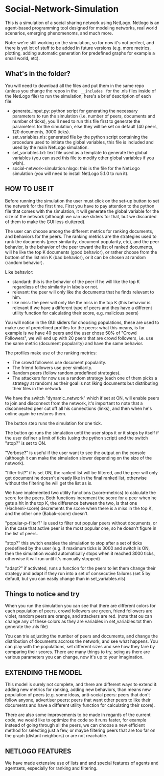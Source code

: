 # Social-Network-Simulation
This is a simulation of a social sharing network using NetLogo. Netlogo is an agent-based programming tool designed for modeling networks,  real world scenarios, emerging phenomenoms, and much more.

Note: we're still working on the simulation, so for now it's not perfect, and there is yet lot of stuff to be added in future versions (e.g. more metrics, plotting, adding automatic generation for predefined graphs for example a small world, etc).

## What's in the folder?

You will need to download all the files and put them in the same repo (unless you change the repos in the <code> __includes </code> for the .nls files inside of the NetLogo file) to run the simulation, here's a brief description of each file:
* generate_input.py: python script for generating the necessary parameters to run the simulation (i.e. number of peers, documents and number of ticks), you'll need to run this file first to generate the parameters for the simulation, else they will be set on default (40 peers, 120 documents, 3000 ticks).
* set_variables.nls: generated file by the python script containing the procedure used to initiate the global variables, this file is included and used by the main NetLogo simulation.
* set_variables.txt: text file used as a template to generate the global variables (you can used this file to modify other global variables if you wish).
* social-network-simulation.nlogo: this is the file for the NetLogo simulation (you will need to install NetLogo 5.1.0 to run it).

## HOW TO USE IT

Before running the simulation the user must click on the set-up button to set the network for the first time.
First you have to pay attention to the python file that comes with the simulation, it will generate the global variable for the size of the network (although we can use sliders for that, but we discarded of them to make the GUI less cluttered).

The user can choose among the different metrics for ranking documents, and behaviors for the peers. The ranking metrics are the strategies used to rank the documents (peer similarity, document popularity, etc), and the peer behavior, is the behavior of the peer toward the list of ranked documents, will he like the top K documents (good behavior), or rather choose from the bottom of the list min K (bad behavior), or it can be chosen at random (random behavior).

Like behavior: 
- standard: this is the behavior of the peer if he will like the top K regardless of the similarity in labels or not.
- relevant: the peer will only like the documents that he finds relevant to him.
- like miss: the peer will only like the miss in the top K (this behavior is relevant if we have a different type of peers and they have a different utility function for calculating their score, e.g. malicious peers)

You will notice in the GUI sliders for choosing populations, these are used to make use of predefined profiles for the peers: what this means, is for example is we have 40 peers and the user chose 50% of "Crowd Followers", we will end up with 20 peers that are crowd followers, i.e. use the same metric (document popularity) and have the same behavior.

The profiles make use of the ranking metrics:
* The crowd followers use document popularity.
* The friend followers use peer similarity.
* Random peers (follow random predefined strategies).
* The attackers for now use a random strategy (each one of them picks a strategy at random) as their goal is not liking documents but distributing their files in the network.

We have the switch "dynamic_network" which if set at ON, will enable peers to join and disconnect from the network, it's important to note that a disconnected peer cut off all his connections (links), and then when he's online again he restores them.

The button step runs the simulation for one tick.

The button go runs the simulation until the user stops it or it stops by itself if the user definer a limit of ticks (using the python script) and the switch "stop?" is set to ON.

"Verbose?" is useful if the user want to see the output on the console (although it can make the simulation slower depending on the size of the network).

"filter-list?" if is set ON, the ranked list will be filtered, and the peer will only get document he doesn't already like in the final ranked list, otherwise without the filtering he will get the list as is.

We have implemented two utility functions (score-metrics) to calculate the score for the peers. Both functions increment the score for a peer when he gets a hit in the top K, the difference between the two, is that one (Hachemi-score) decrements the score when there is a miss in the top K, and the other one (Babak-score) doesn't.

"popular-p-filter?" is used to filter out popular peers without documents, or in the case that active peer is the most popular one, so he doesn't figure in the list of peers.

"stop?" this switch enables the simulation to stop after a set of ticks predefined by the user (e.g. if maximum ticks is 3000 and switch is ON, then the simulation would automatically stops when it reached 3000 ticks, otherwise it will run until it's manually stopped)

"adapt?" if activated, runs a function for the peers to let them change their strategy and adapt if they run into a set of consecutive failures (set 5 by default, but you can easily change than in set_variables.nls)

## Things to notice and try

When you run the simulation you can see that there are different colors for each population of peers, crowd followers are green, friend followers are violet, random peers are orange, and attackers are red. (note that ou can change any of these colors as they are variables in set_variables.txt then generate the .nls file)

You can trie adjusting the number of peers and documents, and change the distribution of documents accross the network, and see what happens. You can play with the populations, set different sizes and see how they fare by comparing their scores. There are many things to try, seing as there are various parameters you can change, now it's up to your imagination.

## EXTENDING THE MODEL

This model is surely not complete, and there are different ways to extend it: adding new metrics for ranking, adding new behaviors, than means new population of peers (e.g. some ideas, anti-social peers: peers that don't follow anyone, advertiser peers: peers that want other peers to like their documents and have a different utility function for calculating their score).

There are also some improvements to be made in regards of the current code, we would like to optimize the code so it runs faster, for example instead of going through all the peers, we can choose a new efficient method for selecting just a few, or maybe filtering peers that are too far on the graph (distant neighbors) or are not reachable.

## NETLOGO FEATURES

We have made extensive use of lists and and special features of agents and agentsets, especially for ranking and filtering.


